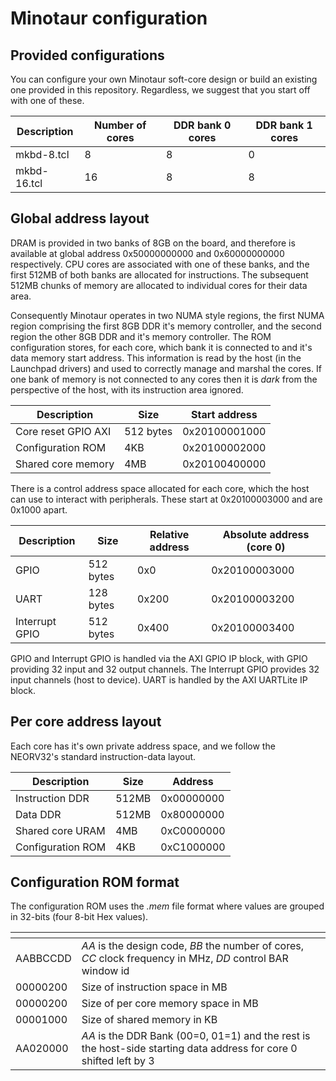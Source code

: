 # Minotaur configuration

## Provided configurations

You can configure your own Minotaur soft-core design or build an existing one provided in this repository. Regardless, we suggest that you start off with one of these.

| Description    | Number of cores | DDR bank 0 cores | DDR bank 1 cores |
|-------------|-------------| -------------|-------------|
| mkbd-8.tcl | 8 | 8 | 0 |
| mkbd-16.tcl | 16 | 8 | 8 |

## Global address layout

DRAM is provided in two banks of 8GB on the board, and therefore is available at global address 0x50000000000 and 0x60000000000 respectively. CPU cores are associated with one of these banks, and the first 512MB of both banks are allocated for instructions. The subsequent 512MB chunks of memory are allocated to individual cores for their data area.

Consequently Minotaur operates in two NUMA style regions, the first NUMA region comprising the first 8GB DDR it's memory controller, and the second region the other 8GB DDR and it's memory controller. The ROM configuration stores, for each core, which bank it is connected to and it's data memory start address. This information is read by the host (in the Launchpad drivers) and used to correctly manage and marshal the cores. If one bank of memory is not connected to any cores then it is _dark_ from the perspective of the host, with its instruction area ignored.

| Description    | Size | Start address    |
|-------------|-------------| -------------|
| Core reset GPIO AXI | 512 bytes | 0x20100001000 |
| Configuration ROM | 4KB | 0x20100002000 |
| Shared core memory | 4MB | 0x20100400000 |

There is a control address space allocated for each core, which the host can use to interact with peripherals. These start at 0x20100003000 and are 0x1000 apart.

| Description    | Size | Relative address    | Absolute address (core 0) |
|-------------|-------------| -------------| -------------|
| GPIO        | 512 bytes | 0x0 | 0x20100003000 | 
| UART        | 128 bytes | 0x200 | 0x20100003200 | 
| Interrupt GPIO | 512 bytes | 0x400 | 0x20100003400 |

GPIO and Interrupt GPIO is handled via the AXI GPIO IP block, with GPIO providing 32 input and 32 output channels. The Interrupt GPIO provides 32 input channels (host to device). UART is handled by the AXI UARTLite IP block.

## Per core address layout

Each core has it's own private address space, and we follow the NEORV32's standard instruction-data layout.

| Description    | Size | Address    |
|-------------|-------------| -------------|
| Instruction DDR      | 512MB | 0x00000000 |
| Data DDR        | 512MB | 0x80000000 |
| Shared core URAM | 4MB | 0xC0000000 |
| Configuration ROM | 4KB | 0xC1000000 |

## Configuration ROM format

The configuration ROM uses the _.mem_ file format where values are grouped in 32-bits (four 8-bit Hex values). 

| <!-- -->    | <!-- -->    |
|-------------|-------------|
| AABBCCDD | _AA_ is the design code, _BB_ the number of cores, _CC_ clock frequency in MHz, _DD_ control BAR window id |
| 00000200 | Size of instruction space in MB |
| 00000200 | Size of per core memory space in MB |
| 00001000 | Size of shared memory in KB |
| AA020000 | _AA_ is the DDR Bank (00=0, 01=1) and the rest is the host-side starting data address for core 0 shifted left by 3 |
